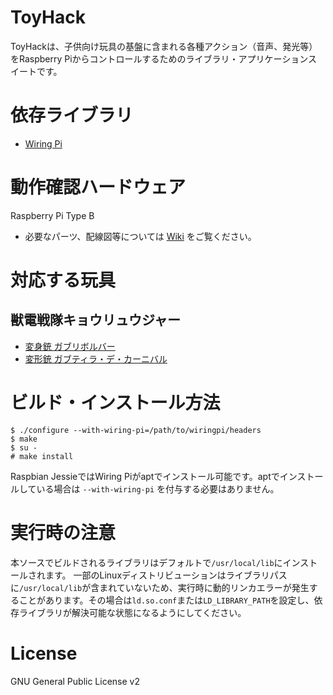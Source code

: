 ToyHack
===================
ToyHackは、子供向け玩具の基盤に含まれる各種アクション（音声、発光等）をRaspberry Piからコントロールするためのライブラリ・アプリケーションスイートです。

# 依存ライブラリ
* [Wiring Pi](http://wiringpi.com/)

# 動作確認ハードウェア
Raspberry Pi Type B
* 必要なパーツ、配線図等については [Wiki](https://github.com/YaSuenag/toyhack/wiki) をご覧ください。

# 対応する玩具
## 獣電戦隊キョウリュウジャー
* [変身銃 ガブリボルバー](http://www.bandai.co.jp/catalog/item/4543112783615000.html)
* [変形銃 ガブティラ・デ・カーニバル](http://www.bandai.co.jp/catalog/item/4543112815101000.html)

# ビルド・インストール方法
```shell
$ ./configure --with-wiring-pi=/path/to/wiringpi/headers
$ make
$ su -
# make install
```

Raspbian JessieではWiring Piがaptでインストール可能です。aptでインストールしている場合は ```--with-wiring-pi``` を付与する必要はありません。

# 実行時の注意
本ソースでビルドされるライブラリはデフォルトで```/usr/local/lib```にインストールされます。
一部のLinuxディストリビューションはライブラリパスに```/usr/local/lib```が含まれていないため、実行時に動的リンカエラーが発生することがあります。その場合は```ld.so.conf```または```LD_LIBRARY_PATH```を設定し、依存ライブラリが解決可能な状態になるようにしてください。

# License
GNU General Public License v2

